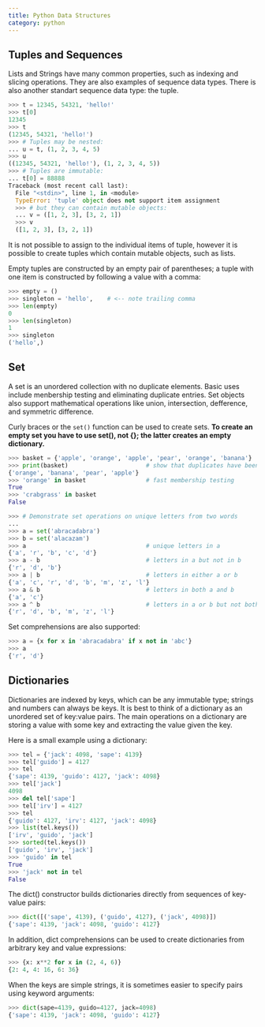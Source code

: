 ```yaml
---
title: Python Data Structures
category: python
---
```


## Tuples and Sequences

Lists and Strings have many common properties, such as indexing and slicing operations. They are also examples of sequence data types. There is also another standart sequence data type: the tuple.
<!--more-->

``` python
>>> t = 12345, 54321, 'hello!'
>>> t[0]
12345
>>> t
(12345, 54321, 'hello!')
>>> # Tuples may be nested:
... u = t, (1, 2, 3, 4, 5)
>>> u
((12345, 54321, 'hello!'), (1, 2, 3, 4, 5))
>>> # Tuples are immutable:
... t[0] = 88888
Traceback (most recent call last):
  File "<stdin>", line 1, in <module>
  TypeError: 'tuple' object does not support item assignment
  >>> # but they can contain mutable objects:
  ... v = ([1, 2, 3], [3, 2, 1])
  >>> v
  ([1, 2, 3], [3, 2, 1])
```

It is not possible to assign to the individual items of tuple, however it is possible to create tuples which contain mutable objects, such as lists.

Empty tuples are constructed by an empty pair of parentheses; a tuple with one item is constructed by following a value with a comma:

``` python
>>> empty = ()
>>> singleton = 'hello',    # <-- note trailing comma
>>> len(empty)
0
>>> len(singleton)
1
>>> singleton
('hello',)
```

## Set

A set is an unordered collection with no duplicate elements. Basic uses include menbership testing and eliminating duplicate entries. Set objects also support mathematical operations like union, intersection, defference, and symmetric difference.

Curly braces or the `set()` function can be used to create sets. **To create an empty set you have to use set(), not {}; the latter creates an empty dictionary.**

``` python
>>> basket = {'apple', 'orange', 'apple', 'pear', 'orange', 'banana'}
>>> print(basket)                      # show that duplicates have been removed
{'orange', 'banana', 'pear', 'apple'}
>>> 'orange' in basket                 # fast membership testing
True
>>> 'crabgrass' in basket
False

>>> # Demonstrate set operations on unique letters from two words
...
>>> a = set('abracadabra')
>>> b = set('alacazam')
>>> a                                  # unique letters in a
{'a', 'r', 'b', 'c', 'd'}
>>> a - b                              # letters in a but not in b
{'r', 'd', 'b'}
>>> a | b                              # letters in either a or b
{'a', 'c', 'r', 'd', 'b', 'm', 'z', 'l'}
>>> a & b                              # letters in both a and b
{'a', 'c'}
>>> a ^ b                              # letters in a or b but not both
{'r', 'd', 'b', 'm', 'z', 'l'}
```

Set comprehensions are also supported:

``` python
>>> a = {x for x in 'abracadabra' if x not in 'abc'}
>>> a
{'r', 'd'}
```

## Dictionaries

Dictionaries are indexed by keys, which can be any immutable type; strings and numbers can always be keys. It is best to think of a dictionary as an unordered set of key:value pairs. The main operations on a dictionary are storing a value with some key and extracting the value given the key.

Here is a small example using a dictionary:

``` python
>>> tel = {'jack': 4098, 'sape': 4139}
>>> tel['guido'] = 4127
>>> tel
{'sape': 4139, 'guido': 4127, 'jack': 4098}
>>> tel['jack']
4098
>>> del tel['sape']
>>> tel['irv'] = 4127
>>> tel
{'guido': 4127, 'irv': 4127, 'jack': 4098}
>>> list(tel.keys())
['irv', 'guido', 'jack']
>>> sorted(tel.keys())
['guido', 'irv', 'jack']
>>> 'guido' in tel
True
>>> 'jack' not in tel
False
```

The dict() constructor builds dictionaries directly from sequences of key-value pairs:

``` python
>>> dict([('sape', 4139), ('guido', 4127), ('jack', 4098)])
{'sape': 4139, 'jack': 4098, 'guido': 4127}
```

In addition, dict comprehensions can be used to create dictionaries from arbitrary key and value expressions:

``` python
>>> {x: x**2 for x in (2, 4, 6)}
{2: 4, 4: 16, 6: 36}
```

When the keys are simple strings, it is sometimes easier to specify pairs using keyword arguments:

``` python
>>> dict(sape=4139, guido=4127, jack=4098)
{'sape': 4139, 'jack': 4098, 'guido': 4127}
```
